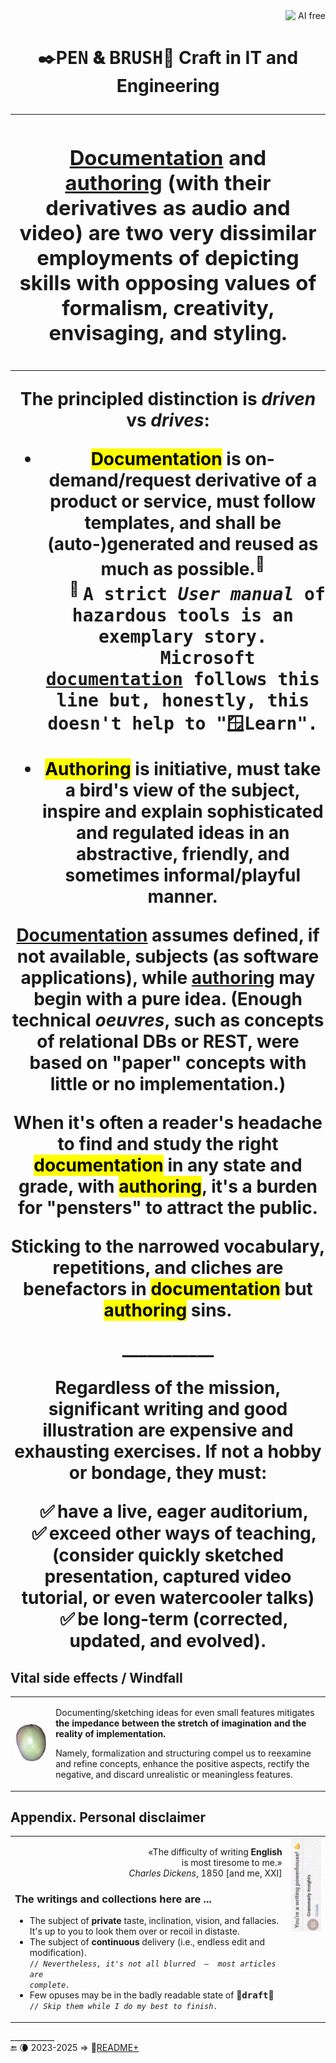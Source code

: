 <div align="right"><picture><image alt="&nbsp;AI free" src="../_rsc/_img/illus/AiFree/AI-free_900px.png" /></picture></div>

<h1 align="center">✒️P<samp>EN</samp> 🙴 B<samp>RUSH</samp>🎨 Craft in IT and Engineering

<table align="center"><tr></tr><tr><td>

### [__Documentation__](README+/tech_docu.md) and [__authoring__](README+/tech-authoring.md) (with their derivatives as audio and video) are two very dissimilar employments of depicting skills with opposing values of formalism, creativity, envisaging, and styling.

</td></tr></table>

The principled distinction is __*driven*__ vs __*drives*__:

* <mark>**Documentation**</mark> is **on-demand**/request derivative of a product or service, must follow templates, and shall be (auto-)generated and reused as much as possible.<sup>📖</sup>\
&nbsp; &nbsp; &nbsp; &nbsp;<sup>📖</sup> <samp>A strict _User manual_ of hazardous tools is an exemplary story.</samp>\
&nbsp; &nbsp; &nbsp; &nbsp; &nbsp; &nbsp; <samp>Microsoft [documentation](https://learn.microsoft.com/) follows this line but, honestly, this doesn't help to "🪟<b>Learn</b>".</samp>

* <mark>**Authoring**</mark> is **initiative**, must take a bird's view of the subject, inspire and explain sophisticated and regulated ideas in an abstractive, friendly, and sometimes informal/playful manner.

<ins>**Documentation**</ins> assumes defined, if not available, subjects (as software applications), while <ins>**authoring**</ins> may begin with a pure idea. (Enough technical _oeuvres_, such as concepts of relational DBs or REST, were based on "paper" concepts with little or no implementation.)

When it's often a reader's headache to find and study the right <mark>documentation</mark> in any state and grade, with <mark>authoring</mark>, it's a burden for "pensters" to attract the public. 

Sticking to the narrowed vocabulary, repetitions, and cliches are benefactors in <mark>documentation</mark> **but** <mark>authoring</mark> sins.

<p align="center">___________</p>

Regardless of the mission, significant writing and good illustration are **expensive** and **exhausting** exercises. If not a hobby or bondage, they must:

&nbsp; &nbsp;✅&thinsp;have a live, eager **auditorium**,\
&nbsp; &nbsp;✅&thinsp;exceed other ways of **teaching**,\
(consider quickly sketched presentation, captured video tutorial, or even watercooler talks)\
&nbsp; &nbsp;✅&thinsp;be **long-term** (corrected, updated, and evolved).

## Vital side effects / Windfall

<table><tr><td><picture><img alt="&nbsp;Mango fruit" src="../_rsc/_img/photo/nat/mango/red_on_transparent-500px.png" width="200px"/></picture></td><td>

Documenting/sketching ideas for even small features mitigates **the impedance between the stretch of imagination and the reality of implementation.**

Namely, formalization and structuring compel us to reexamine and refine concepts, enhance the positive aspects, rectify the negative, and discard unrealistic or meaningless features. 
  
</td></tr></table>

## Appendix. Personal disclaimer

<table><tr valign="top">
<td><p align="right"> <span title="&nbsp; &nbsp;... My God! If only we could write this beautiful language of France at all times!&#010;&#013; Letter to John Foster (7 July 1850)">
  «The difficulty of writing <b>English</b><br />is most tiresome to me.»<br />
<i>Charles Dickens</i>, 1850</span> [and me, XXI]</p>

### The writings and collections here are ...

* The subject of **private** taste, inclination, vision, and fallacies. It's up to you to look them over or recoil in distaste.
* The subject of **continuous** delivery (i.e., endless edit and modification).\
<code>// <i>Nevertheless, it's not all blurred &thinsp;&mdash;&thinsp; most articles are complete.</i></code>
* Few opuses may be in the badly readable state of 🚧<samp><b>draft</b></samp>🐝\
<code>// <i>Skip them while I do my best to finish</i>.</code>

</td><td><picture><img alt="&nbsp; Grammarly awards" src="../_rsc/_img/illus/docu/GrammarlyAwards.jpg" title="&nbsp; My awards" /></picture></td>
</tr></table>

\___________\
🔚 🌘 2023-2025 &rArr; 📂[README+](README+)

